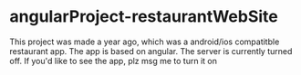 # angularProject-restaurantWebSite

This project was made a year ago, which was a android/ios compatitble restaurant app. The app is based on angular. The server is currently turned off. If you'd like to see the app, plz msg me to turn it on
